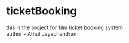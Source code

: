 # ticketBooking
this is the project for film ticket booking system
<br>
author - Athul Jayachandran

